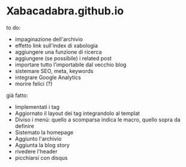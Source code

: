 # Xabacadabra.github.io

to do:
- impaginazione dell'archivio
- effetto link sull'index di xabologia
- aggiungere una funzione di ricerca
- aggiungere (se possibile) i related post
- importare tutto l'importabile dal vecchio blog
- sistemare SEO, meta, keywords
- integrare Google Analytics
- morire felici (?)

già fatto:

- Implementati i tag
- Aggiornato il layout dei tag integrandolo al templat
- Diviso i menù: quello a scomparsa indica le macro, quello sopra da definire
- Sistemato la homepage
- Aggiunto l'archivio
- Aggiunta la blog story
- rivedere l'header
- picchiarsi con disqus

